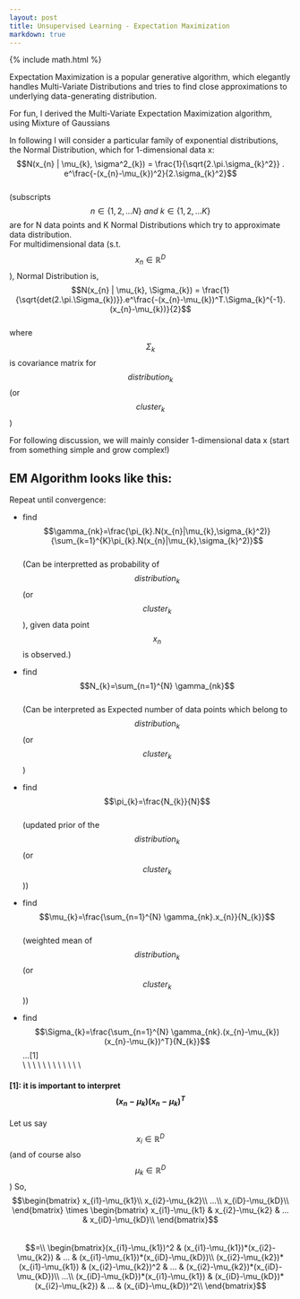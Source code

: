 ```yaml
---
layout: post
title: Unsupervised Learning - Expectation Maximization
markdown: true
---
```

{% include math.html %}

Expectation Maximization is a popular generative algorithm, which elegantly handles Multi-Variate Distributions and tries to find close approximations to underlying data-generating distribution.  

For fun, I derived the Multi-Variate Expectation Maximization algorithm, using Mixture of Gaussians

In following I will consider a particular family of exponential distributions, the Normal Distribution, which for 1-dimensional data x:  
$$N(x_{n} | \mu_{k}, \sigma^2_{k}) = \frac{1}{\sqrt{2.\pi.\sigma_{k}^2}} . e^\frac{-(x_{n}-\mu_{k})^2}{2.\sigma_{k}^2}$$  
(subscripts $$n \in \{1,2,...N\}\ and\ k \in \{1,2,...K\}$$ are for N data points and K Normal Distributions which try to approximate data distribution.  
For multidimensional data (s.t. $$x_{n}\in \mathbb{R}^D$$), Normal Distribution is,  
$$N(x_{n} |  \mu_{k}, \Sigma_{k}) = \frac{1}{\sqrt{det(2.\pi.\Sigma_{k})}}.e^\frac{-(x_{n}-\mu_{k})^T.\Sigma_{k}^{-1}.(x_{n}-\mu_{k})}{2}$$  
where $$\Sigma_{k}$$ is covariance matrix for  $$distribution_{k}$$ (or $$cluster_{k}$$)  

For following discussion, we will mainly consider 1-dimensional data x (start from something simple and grow complex!)  

## EM Algorithm looks like this:  
Repeat until convergence:  
- find
$$\gamma_{nk}=\frac{\pi_{k}.N(x_{n}|\mu_{k},\sigma_{k}^2)}{\sum_{k=1}^{K}\pi_{k}.N(x_{n}|\mu_{k},\sigma_{k}^2)}$$  
(Can be interpretted as probability of $$distribution_{k}$$ (or $$cluster_{k}$$), given data point $$x_{n}$$ is observed.)  

- find
$$N_{k}=\sum_{n=1}^{N} \gamma_{nk}$$  
(Can be interpreted as Expected number of data points which belong to $$distribution_{k}$$ (or $$cluster_{k}$$)  

- find
$$\pi_{k}=\frac{N_{k}}{N}$$  
(updated prior of the $$distribution_{k}$$ (or $$cluster_{k}$$))  

- find
$$\mu_{k}=\frac{\sum_{n=1}^{N} \gamma_{nk}.x_{n}}{N_{k}}$$  
(weighted mean of $$distribution_{k}$$ (or $$cluster_{k}$$))

- find
$$\Sigma_{k}=\frac{\sum_{n=1}^{N} \gamma_{nk}.(x_{n}-\mu_{k})(x_{n}-\mu_{k})^T}{N_{k}}$$ ...[1]  
  \\
  \\
  \\
  \\
  \\
  \\
  \\
  \\
  \\
  \\
  \\
  \\  
#### [1]: it is important to interpret $$(x_{n}-\mu_{k})(x_{n}-\mu_{k})^T$$  
Let us say $$x_i \in \mathbb{R}^D$$ (and of course also $$\mu_{k} \in \mathbb{R}^D$$)
So,
$$\begin{bmatrix}
x_{i1}-\mu_{k1}\\
x_{i2}-\mu_{k2}\\
...\\
x_{iD}-\mu_{kD}\\
\end{bmatrix}
\times
\begin{bmatrix}
x_{i1}-\mu_{k1} & x_{i2}-\mu_{k2} & ... & x_{iD}-\mu_{kD}\\
\end{bmatrix}$$  
$$=\\
\begin{bmatrix}(x_{i1}-\mu_{k1})^2 & (x_{i1}-\mu_{k1})*(x_{i2}-\mu_{k2}) & ... & (x_{i1}-\mu_{k1})*(x_{iD}-\mu_{kD})\\
(x_{i2}-\mu_{k2})*(x_{i1}-\mu_{k1}) & (x_{i2}-\mu_{k2})^2 & ... & (x_{i2}-\mu_{k2})*(x_{iD}-\mu_{kD})\\
...\\
(x_{iD}-\mu_{kD})*(x_{i1}-\mu_{k1}) & (x_{iD}-\mu_{kD})*(x_{i2}-\mu_{k2}) & ... & (x_{iD}-\mu_{kD})^2\\
\end{bmatrix}$$  
